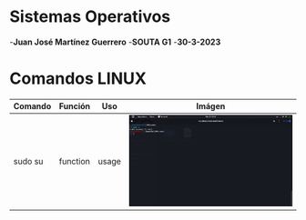 # Sistemas Operativos
-**Juan José Martínez Guerrero**
-**SOUTA G1**
-**30-3-2023**

# Comandos LINUX

| Comando | Función  | Uso  | Imágen |
| ------- | --- | --- | --- |
| sudo su | function | usage | ![1](./Screenshots/1.png) |
